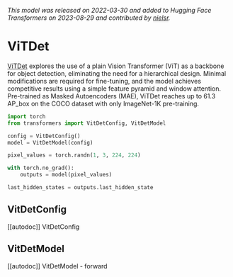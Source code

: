 <!--Copyright 2023 The HuggingFace Team. All rights reserved.

Licensed under the Apache License, Version 2.0 (the "License"); you may not use this file except in compliance with
the License. You may obtain a copy of the License at

http://www.apache.org/licenses/LICENSE-2.0

Unless required by applicable law or agreed to in writing, software distributed under the License is distributed on
an "AS IS" BASIS, WITHOUT WARRANTIES OR CONDITIONS OF ANY KIND, either express or implied. See the License for the
specific language governing permissions and limitations under the License.
-->
*This model was released on 2022-03-30 and added to Hugging Face Transformers on 2023-08-29 and contributed by [nielsr](https://huggingface.co/nielsr).*

# ViTDet

[ViTDet](https://huggingface.co/papers/2203.16527) explores the use of a plain Vision Transformer (ViT) as a backbone for object detection, eliminating the need for a hierarchical design. Minimal modifications are required for fine-tuning, and the model achieves competitive results using a simple feature pyramid and window attention. Pre-trained as Masked Autoencoders (MAE), ViTDet reaches up to 61.3 AP_box on the COCO dataset with only ImageNet-1K pre-training.

<hfoptions id="usage">
<hfoption id="VitDetModel">

```py
import torch
from transformers import VitDetConfig, VitDetModel

config = VitDetConfig()
model = VitDetModel(config)

pixel_values = torch.randn(1, 3, 224, 224)

with torch.no_grad():
    outputs = model(pixel_values)

last_hidden_states = outputs.last_hidden_state
```

</hfoption>
</hfoptions>

## VitDetConfig

[[autodoc]] VitDetConfig

## VitDetModel

[[autodoc]] VitDetModel
    - forward

